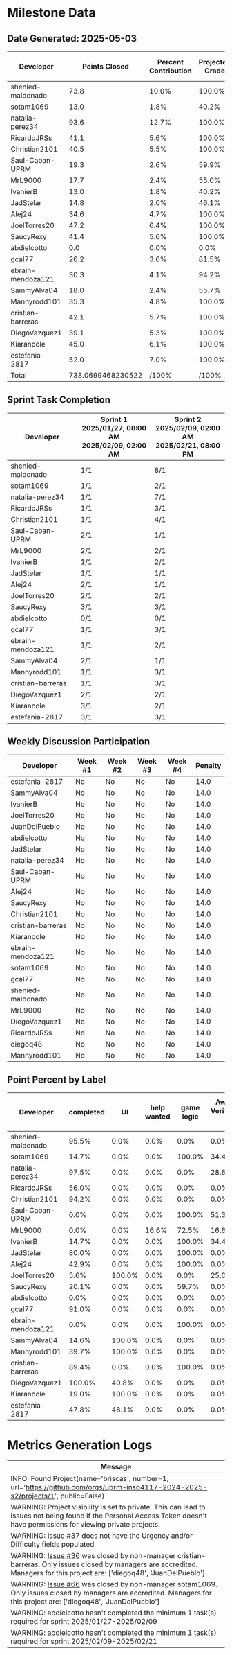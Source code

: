 # Milestone Data

## Date Generated: 2025-05-03
| Developer | Points Closed | Percent Contribution | Projected Grade | Lecture Topic Tasks |
| --------- | ------------- | -------------------- | --------------- | ------------------- |
| shenied-maldonado | 73.8 | 10.0% | 100.0% | 0 |
| sotam1069 | 13.0 | 1.8% | 40.2% | 0 |
| natalia-perez34 | 93.6 | 12.7% | 100.0% | 0 |
| RicardoJRSs | 41.1 | 5.6% | 100.0% | 0 |
| Christian2101 | 40.5 | 5.5% | 100.0% | 0 |
| Saul-Caban-UPRM | 19.3 | 2.6% | 59.9% | 0 |
| MrL9000 | 17.7 | 2.4% | 55.0% | 0 |
| IvanierB | 13.0 | 1.8% | 40.2% | 0 |
| JadStelar | 14.8 | 2.0% | 46.1% | 0 |
| Alej24 | 34.6 | 4.7% | 100.0% | 0 |
| JoelTorres20 | 47.2 | 6.4% | 100.0% | 0 |
| SaucyRexy | 41.4 | 5.6% | 100.0% | 0 |
| abdielcotto | 0.0 | 0.0% | 0.0% | 0 |
| gcal77 | 26.2 | 3.6% | 81.5% | 0 |
| ebrain-mendoza121 | 30.3 | 4.1% | 94.2% | 0 |
| SammyAlva04 | 18.0 | 2.4% | 55.7% | 0 |
| Mannyrodd101 | 35.3 | 4.8% | 100.0% | 0 |
| cristian-barreras | 42.1 | 5.7% | 100.0% | 1 |
| DiegoVazquez1 | 39.1 | 5.3% | 100.0% | 0 |
| Kiarancole | 45.0 | 6.1% | 100.0% | 0 |
| estefania-2817 | 52.0 | 7.0% | 100.0% | 0 |
| Total | 738.0699468230522 | /100% | /100% | 1 |


## Sprint Task Completion

| Developer | Sprint 1<br>2025/01/27, 08:00 AM<br>2025/02/09, 02:00 AM | Sprint 2<br>2025/02/09, 02:00 AM<br>2025/02/21, 08:00 PM |
|---|---|---|
| shenied-maldonado | 1/1 | 8/1 |
| sotam1069 | 1/1 | 2/1 |
| natalia-perez34 | 1/1 | 7/1 |
| RicardoJRSs | 1/1 | 3/1 |
| Christian2101 | 1/1 | 4/1 |
| Saul-Caban-UPRM | 2/1 | 1/1 |
| MrL9000 | 2/1 | 2/1 |
| IvanierB | 1/1 | 2/1 |
| JadStelar | 1/1 | 1/1 |
| Alej24 | 2/1 | 1/1 |
| JoelTorres20 | 2/1 | 2/1 |
| SaucyRexy | 3/1 | 3/1 |
| abdielcotto | 0/1 | 0/1 |
| gcal77 | 1/1 | 3/1 |
| ebrain-mendoza121 | 1/1 | 2/1 |
| SammyAlva04 | 2/1 | 1/1 |
| Mannyrodd101 | 1/1 | 3/1 |
| cristian-barreras | 1/1 | 3/1 |
| DiegoVazquez1 | 2/1 | 2/1 |
| Kiarancole | 3/1 | 2/1 |
| estefania-2817 | 3/1 | 3/1 |

## Weekly Discussion Participation

| Developer | Week #1 | Week #2 | Week #3 | Week #4 | Penalty |
|---|---|---|---|---|---|
| estefania-2817 | No | No | No | No | 14.0 |
| SammyAlva04 | No | No | No | No | 14.0 |
| IvanierB | No | No | No | No | 14.0 |
| JoelTorres20 | No | No | No | No | 14.0 |
| JuanDelPueblo | No | No | No | No | 14.0 |
| abdielcotto | No | No | No | No | 14.0 |
| JadStelar | No | No | No | No | 14.0 |
| natalia-perez34 | No | No | No | No | 14.0 |
| Saul-Caban-UPRM | No | No | No | No | 14.0 |
| Alej24 | No | No | No | No | 14.0 |
| SaucyRexy | No | No | No | No | 14.0 |
| Christian2101 | No | No | No | No | 14.0 |
| cristian-barreras | No | No | No | No | 14.0 |
| Kiarancole | No | No | No | No | 14.0 |
| ebrain-mendoza121 | No | No | No | No | 14.0 |
| sotam1069 | No | No | No | No | 14.0 |
| gcal77 | No | No | No | No | 14.0 |
| shenied-maldonado | No | No | No | No | 14.0 |
| MrL9000 | No | No | No | No | 14.0 |
| DiegoVazquez1 | No | No | No | No | 14.0 |
| RicardoJRSs | No | No | No | No | 14.0 |
| diegoq48 | No | No | No | No | 14.0 |
| Mannyrodd101 | No | No | No | No | 14.0 |

## Point Percent by Label

| Developer | completed | UI | help wanted | game logic | Awaiting Verification ⏳ | [ Sub-Issue ] | [ Main-Issue ] | team lead | good first issue | Manager Approved 👍 | lecture topic task | documentation |
|---|---|---|---|---|---|---|---|---|---|---|---|---|
| shenied-maldonado | 95.5% | 0.0% | 0.0% | 0.0% | 0.0% | 81.4% | 17.4% | 1.3% | 0.0% | 73.5% | 0.0% | 98.7% |
| sotam1069 | 14.7% | 0.0% | 0.0% | 100.0% | 34.4% | 49.1% | 50.9% | 0.0% | 0.0% | 100.0% | 0.0% | 0.0% |
| natalia-perez34 | 97.5% | 0.0% | 0.0% | 0.0% | 28.6% | 79.6% | 20.4% | 0.0% | 0.0% | 45.3% | 0.0% | 100.0% |
| RicardoJRSs | 56.0% | 0.0% | 0.0% | 0.0% | 0.0% | 94.3% | 5.7% | 0.0% | 0.0% | 100.0% | 0.0% | 100.0% |
| Christian2101 | 94.2% | 0.0% | 0.0% | 0.0% | 0.0% | 78.8% | 21.2% | 0.0% | 0.0% | 100.0% | 0.0% | 100.0% |
| Saul-Caban-UPRM | 0.0% | 0.0% | 0.0% | 100.0% | 51.3% | 51.3% | 48.7% | 0.0% | 25.6% | 100.0% | 0.0% | 0.0% |
| MrL9000 | 0.0% | 0.0% | 16.6% | 72.5% | 16.6% | 66.6% | 33.4% | 0.0% | 0.0% | 83.4% | 0.0% | 10.8% |
| IvanierB | 14.7% | 0.0% | 0.0% | 100.0% | 34.4% | 49.1% | 50.9% | 0.0% | 0.0% | 100.0% | 0.0% | 0.0% |
| JadStelar | 80.0% | 0.0% | 0.0% | 100.0% | 0.0% | 80.0% | 20.0% | 0.0% | 0.0% | 100.0% | 0.0% | 0.0% |
| Alej24 | 42.9% | 0.0% | 0.0% | 100.0% | 0.0% | 85.7% | 14.3% | 0.0% | 14.3% | 100.0% | 0.0% | 0.0% |
| JoelTorres20 | 5.6% | 100.0% | 0.0% | 0.0% | 25.0% | 25.0% | 75.0% | 0.0% | 0.0% | 75.0% | 0.0% | 0.0% |
| SaucyRexy | 20.1% | 0.0% | 0.0% | 59.7% | 0.0% | 67.9% | 11.9% | 20.1% | 11.9% | 100.0% | 0.0% | 20.1% |
| abdielcotto | 0.0% | 0.0% | 0.0% | 0.0% | 0.0% | 0.0% | 0.0% | 0.0% | 0.0% | 0.0% | 0.0% | 0.0% |
| gcal77 | 91.0% | 0.0% | 0.0% | 0.0% | 0.0% | 67.2% | 32.8% | 0.0% | 0.0% | 100.0% | 0.0% | 100.0% |
| ebrain-mendoza121 | 0.0% | 0.0% | 0.0% | 100.0% | 0.0% | 78.3% | 21.7% | 0.0% | 0.0% | 100.0% | 0.0% | 0.0% |
| SammyAlva04 | 14.6% | 100.0% | 0.0% | 0.0% | 0.0% | 85.4% | 14.6% | 0.0% | 0.0% | 100.0% | 0.0% | 0.0% |
| Mannyrodd101 | 39.7% | 100.0% | 0.0% | 0.0% | 0.0% | 32.3% | 67.7% | 0.0% | 0.0% | 100.0% | 0.0% | 0.0% |
| cristian-barreras | 89.4% | 0.0% | 0.0% | 100.0% | 0.0% | 89.4% | 10.6% | 0.0% | 0.0% | 100.0% | 47.1% | 0.0% |
| DiegoVazquez1 | 100.0% | 40.8% | 0.0% | 0.0% | 0.0% | 15.1% | 84.9% | 0.0% | 0.0% | 100.0% | 0.0% | 0.0% |
| Kiarancole | 19.0% | 100.0% | 0.0% | 0.0% | 0.0% | 38.5% | 61.5% | 0.0% | 0.0% | 100.0% | 0.0% | 0.0% |
| estefania-2817 | 47.8% | 48.1% | 0.0% | 0.0% | 0.0% | 36.8% | 18.6% | 44.6% | 0.0% | 100.0% | 0.0% | 7.3% |
# Metrics Generation Logs

| Message |
| ------- |
| INFO: Found Project(name='briscas', number=1, url='https://github.com/orgs/uprm-inso4117-2024-2025-s2/projects/1', public=False) |
| WARNING: Project visibility is set to private. This can lead to issues not being found if the Personal Access Token doesn't have permissions for viewing private projects. |
| WARNING: [Issue #37](https://github.com/uprm-inso4117-2024-2025-s2/semester-project-briscas/issues/37) does not have the Urgency and/or Difficulty fields populated |
| WARNING: [Issue #36](https://github.com/uprm-inso4117-2024-2025-s2/semester-project-briscas/issues/36) was closed by non-manager cristian-barreras. Only issues closed by managers are accredited. Managers for this project are: ['diegoq48', 'JuanDelPueblo'] |
| WARNING: [Issue #66](https://github.com/uprm-inso4117-2024-2025-s2/semester-project-briscas/issues/66) was closed by non-manager sotam1069. Only issues closed by managers are accredited. Managers for this project are: ['diegoq48', 'JuanDelPueblo'] |
| WARNING: abdielcotto hasn't completed the minimum 1 task(s) required for sprint 2025/01/27-2025/02/09 |
| WARNING: abdielcotto hasn't completed the minimum 1 task(s) required for sprint 2025/02/09-2025/02/21 |
